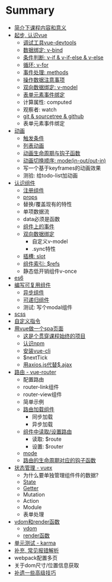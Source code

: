 # Summary

* [简介下课程内容和意义](README.md)
* [起步, 认识vue](yin-ru-vue.md)
  * [调试工具vue-devtools](diao-shi-gong-ju-vue-devtools.md)
  * [数据绑定: v-bind](v-bind.md)
  * [条件判断: v-if & v-if-else & v-else](tiao-jian-yu-xun-huan.md)
  * [循环: v-for](xun-huan.md)
  * [事件处理: methods](shi-jian-chu-li.md)
  * [操作数据注意事项](cao-zuo-shu-ju.md)
  * [双向数据绑定: v-model](chu-li-yong-hu-shu-51653a-v-model.md)
  * [表单元素事件绑定](biao-dan-yuan-su-shi-jian-bang-ding.md)
  * 计算属性: computed
  * 观察者: watch
  * [git & sourcetree & github](gitandsourcetree.md)
  * 表单元素事件绑定
* [动画](di-wu-6b652c-dong-hua.md)
  * [触发条件](di-wu-6b652c-dong-hua/hong-fa-tiao-jian.md)
  * [列表动画](di-wu-6b652c-dong-hua/hong-fa-tiao-jian/lie-biao-dong-hua.md)
  * [动画生命周期与钩子函数](di-wu-6b652c-dong-hua/dong-hua-sheng-ming-zhou-qi-yu-gou-zi-han-shu.md)
  * [动画切换顺序: mode\(in-out/out-in\)](di-wu-6b652c-dong-hua/dong-hua-qiehuan-shun-5e8f3a-mode-in-out-out-in.md)
  * 写一个基于keyframes的动画效果
  * 测验: 给todo-list加动画
* [认识组件](di-er-6b652c-bian-xie-zu-jian.md)
  * [注册组件](di-er-6b652c-bian-xie-zu-jian/zhu-ce-zu-jian.md)
  * [props](di-er-6b652c-bian-xie-zu-jian/props.md)
  * 替换/覆盖现有的特性
  * 单项数据流
  * data必须是函数
  * [组件上的事件](di-er-6b652c-bian-xie-zu-jian/zu-jian-shang-de-shi-jian.md)
  * [双向数据绑定](di-er-6b652c-bian-xie-zu-jian/shuang-xiang-shu-ju-bang-ding.md)
    * 自定义v-model
    * .sync特性
  * [插槽: slot](di-er-6b652c-bian-xie-zu-jian/cha-cao-slot.md)
  * [组件索引: $refs](di-er-6b652c-bian-xie-zu-jian/zu-jian-suo-5f153a-ref.md)
  * 静态低开销组件v-once
* [es6](es6.md)
* [编写可复用组件](di-san-6b652c-bian-xie-ke-fu-yong-zu-jian.md)
  * [异步组件](di-san-6b652c-bian-xie-ke-fu-yong-zu-jian/yi-bu-zu-jian.md)
  * [可递归组件](di-san-6b652c-bian-xie-ke-fu-yong-zu-jian/ke-di-gui-zu-jian.md)
  * 测试: 写个modal组件
* [scss](scss.md)
* [自定义指令](zi-ding-yi-zhi-ling.md)
* [用vue做一个spa页面](zuo-yi-ge-spa-ye-mian.md)
  * [这是个贯穿课程始终的项目](zhe-shi-ge-guan-chuan-shi-zhong-de-spa-xiang-mu.md)
  * [认识npm](renshi-npm.md)
  * [安装vue-cli](an-zhuang-vue-cli.md)
  * $nextTick
  * [用axios.js代替$.ajax](ajaxaxiosjs.md)
* [路由 - vue-router](lu-you.md)
  * 配置路由
  * router-link组件
  * router-view组件
  * 简单示例
  * [路由加载组件](lu-you/lu-you-jia-zai-zu-jian.md)
    * 同步加载
    * 异步加载
  * [组件中读取/设置路由](lu-you/zu-jian-zhong-du-53d6-she-zhi-lu-you.md)
    * 读取: $route
    * 设置: $router
  * [mode](lu-you/mode.md)
  * [路由的生命周期对应的钩子函数](lu-you/lu-you-de-sheng-ming-zhou-qi.md)
* [状态管理 - vuex](di-liu-6b652c-zhuang-tai-guan-li.md)
  * 为什么要单独管理组件件的数据?
  * [State](di-liu-6b652c-zhuang-tai-guan-li/state.md)
  * [Getter](di-liu-6b652c-zhuang-tai-guan-li/getter.md)
  * Mutation
  * Action
  * Module
  * 表单处理
* [vdom和render函数](di-jiu-6b652c-dan-yuan-ce-shi.md)
  * [vdom](di-jiu-6b652c-dan-yuan-ce-shi/vdom.md)
  * [render函数](di-jiu-6b652c-dan-yuan-ce-shi/renderhan-shu.md)
* [单元测试 - karma](di-ba-6b652c-dan-yuan-ce-shi-karma.md)
* [补充, 常见报错解析](bu-51452c-chang-jian-bao-cuo-jie-xi.md)
* webpack配置多页
* 关于dom尺寸/位置信息获取
* [补遗一些高级技巧](bu-yi-yi-xie-gao-ji-ji-qiao.md)

